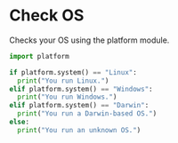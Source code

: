 # Check OS
Checks your OS using the platform module.
```python
import platform

if platform.system() == "Linux":
  print("You run Linux.")
elif platform.system() == "Windows":
  print("You run Windows.")
elif platform.system() == "Darwin":
  print("You run a Darwin-based OS.")
else:
  print("You run an unknown OS.")
```
